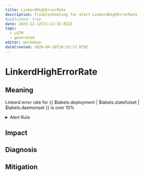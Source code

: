```yaml
---
title: LinkerdHighErrorRate
description: Troubleshooting for alert LinkerdHighErrorRate
#published: true
date: 2023-12-12T21:12:32.022Z
tags: 
  - LGTM
  - generated
editor: markdown
dateCreated: 2020-04-10T18:32:27.079Z
---
```


# LinkerdHighErrorRate

## Meaning
[//]: # "Short paragraph that explains what the alert means"
Linkerd error rate for {{ $labels.deployment | $labels.statefulset | $labels.daemonset }} is over 10%

<details>
  <summary>Alert Rule</summary>

{{% rule "linkerd/linkerd-internal.yml" "LinkerdHighErrorRate" %}}

<!-- Rule when generated

```yaml
alert: LinkerdHighErrorRate
expr: sum(rate(request_errors_total[1m])) by (deployment, statefulset, daemonset) / sum(rate(request_total[1m])) by (deployment, statefulset, daemonset) * 100 > 10
for: 1m
labels:
    severity: warning
annotations:
    summary: Linkerd high error rate (instance {{ $labels.instance }})
    description: |-
        Linkerd error rate for {{ $labels.deployment | $labels.statefulset | $labels.daemonset }} is over 10%
          VALUE = {{ $value }}
          LABELS = {{ $labels }}
    runbook: https://github.com/srerun/prometheus-alerts/blob/main/content/runbooks/linkerd-internal/LinkerdHighErrorRate.md

```

-->

</details>


## Impact
[//]: # "What could / will happen if the alert is not addressed"



## Diagnosis
[//]: # "Steps to take to identify the cause of the problem"



## Mitigation
[//]: # "The steps necessary to resolve the alert"

